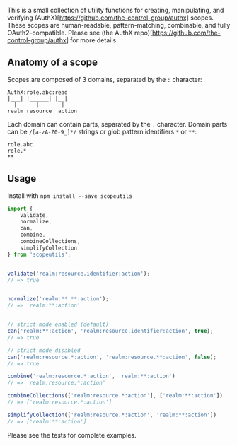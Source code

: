 This is a small collection of utility functions for creating, manipulating, and verifying (AuthX)[https://github.com/the-control-group/authx] scopes. These scopes are human-readable, pattern-matching, combinable, and fully OAuth2-compatible. Please see (the AuthX repo)[https://github.com/the-control-group/authx] for more details.


Anatomy of a scope
------------------
Scopes are composed of 3 domains, separated by the `:` character:

```
AuthX:role.abc:read
|___| |______| |__|
  |      |       |
realm resource  action

```

Each domain can contain parts, separated by the `.` character. Domain parts can be `/[a-zA-Z0-9_]*/` strings or glob pattern identifiers `*` or `**`:

```
role.abc
role.*
**
```

Usage
-----

Install with `npm install --save scopeutils`

```js
import {
	validate,
	normalize,
	can,
	combine,
	combineCollections,
	simplifyCollection
} from 'scopeutils';


validate('realm:resource.identifier:action');
// => true


normalize('realm:**.**:action');
// => 'realm:**:action'


// strict mode enabled (default)
can('realm:**:action', 'realm:resource.identifier:action', true);
// => true

// strict mode disabled
can('realm:resource.*:action', 'realm:resource.**:action', false);
// => true

combine('realm:resource.*:action', 'realm:**:action')
// => 'realm:resource.*:action'

combineCollections(['realm:resource.*:action'], ['realm:**:action'])
// => ['realm:resource.*:action']

simplifyCollection(['realm:resource.*:action', 'realm:**:action'])
// => ['realm:**:action']
```

Please see the tests for complete examples.
